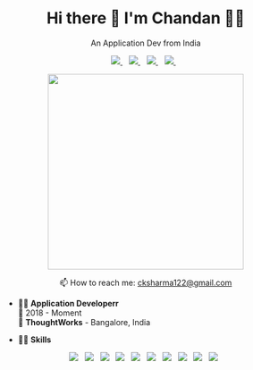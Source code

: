 

<h1 align='center'>
  Hi there 👋 I'm Chandan 👨‍💻
</h1>

<p align='center'>
  An Application Dev from India
</p>



<p align='center'>
  <a href="https://www.linkedin.com/in/chandan-kumar-114485119/">
    <img src="https://img.shields.io/badge/linkedin-%230077B5.svg?&style=for-the-badge&logo=linkedin&logoColor=white" />
  </a>&nbsp;&nbsp;
  <a href="https://cksharma11.medium.com/">
    <img src="https://img.shields.io/badge/medium-%2312100E.svg?&style=for-the-badge&logo=medium&logoColor=white" />
  </a>&nbsp;&nbsp;
  <a href="https://twitter.com/imcksharma">
    <img src="https://img.shields.io/badge/twitch-%239146FF.svg?&style=for-the-badge&logo=twitch&logoColor=white" />
  </a>&nbsp;&nbsp;
  <a href="https://www.instagram.com/_.struggler/">
    <img src="https://img.shields.io/badge/instagram-%23E4405F.svg?&style=for-the-badge&logo=instagram&logoColor=white" />        
  </a>&nbsp;&nbsp;
</p>

<p align='center'>
  <a href="#"><img src="https://github-readme-stats.vercel.app/api?username=cksharma11&show_icons=true&count_private=true&theme=dark" width="350"></a>
</p>


<p align='center'>
  📫 How to reach me: <a href='mailto:alexandreslima@outlook.com'>cksharma122@gmail.com</a>
</p>

- 👨‍💻 **Application Developerr**\
📆 2018 - Moment\
📍 **ThoughtWorks** - Bangalore, India

- 👨‍💻 **Skills**
<p align='center'>
<img src="https://img.shields.io/badge/MongoDB-%234ea94b.svg?&style=for-the-badge&logo=mongodb&logoColor=white" />&nbsp;&nbsp;
<img src="https://img.shields.io/badge/postgres-%23316192.svg?&style=for-the-badge&logo=postgresql&logoColor=white" />&nbsp;&nbsp;
<img src="https://img.shields.io/badge/spring%20-%236DB33F.svg?&style=for-the-badge&logo=spring&logoColor=white" />&nbsp;&nbsp;
<img src="https://img.shields.io/badge/react%20-%2320232a.svg?&style=for-the-badge&logo=react&logoColor=%2361DAFB" />&nbsp;&nbsp;
<img src="https://img.shields.io/badge/kotlin-%230095D5.svg?&style=for-the-badge&logo=kotlin&logoColor=white" />&nbsp;&nbsp;
<img src="https://img.shields.io/badge/java-%23ED8B00.svg?&style=for-the-badge&logo=java&logoColor=white" />&nbsp;&nbsp;
<img src="https://img.shields.io/badge/node.js%20-%2343853D.svg?&style=for-the-badge&logo=node.js&logoColor=white" />&nbsp;&nbsp;
<img src="https://img.shields.io/badge/javascript-%23F7DF1E.svg?&style=for-the-badge&logo=javascript&logoColor=black" />&nbsp;&nbsp;
<img src="https://img.shields.io/badge/html-%23239120.svg?&style=for-the-badge&logo=html5&logoColor=white" />&nbsp;&nbsp;
<img src="https://img.shields.io/badge/css-%23239120.svg?&style=for-the-badge&logo=css3&logoColor=white" />&nbsp;&nbsp;
</p>

